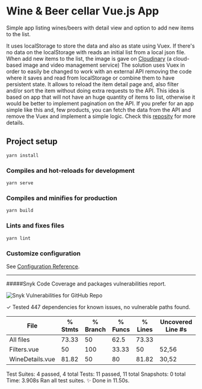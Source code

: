 # Wine & Beer cellar Vue.js App

Simple app listing wines/beers with detail view and option to add new items to the list.

It uses localStorage to store the data and also as state using Vuex. If there's no data on the localStorage with reads an initial list from a local json file.
When add new items to the list, the image is gave on [Cloudinary](https://cloudinary.com/) (a cloud-based image and video management service)
The solution uses Vuex in order to easily be changed to work with an external API removing the code where it saves and read from localStorage or combine them to have persistent state. It allows to reload the item detail page and, also filter and/or sort the item without doing extra requests to the API.
This idea is based on app that will not have an huge quantity of items to list, otherwise it would be better to implement pagination on the API.
If you prefer for an app simple like this and, few products, you can fetch the data from the API and remove the Vuex and implement a simple logic. Check this [reposity](https://github.com/victorlmneves/search-team-vue) for more details.

## Project setup
```
yarn install
```

### Compiles and hot-reloads for development
```
yarn serve
```

### Compiles and minifies for production
```
yarn build
```

### Lints and fixes files
```
yarn lint
```

### Customize configuration
See [Configuration Reference](https://cli.vuejs.org/config/).

___

#####Snyk Code Coverage and packages vulnerabilities report.

<img alt="Snyk Vulnerabilities for GitHub Repo" src="https://img.shields.io/snyk/vulnerabilities/github/victorlmneves/wine-beer-cellar-vuejs">

✓ Tested 447 dependencies for known issues, no vulnerable paths found.

File             |  % Stmts | % Branch |  % Funcs |  % Lines | Uncovered Line #s |
-----------------|----------|----------|----------|----------|-------------------|
All files        |    73.33 |       50 |     62.5 |    73.33 |                   |
 Filters.vue     |       50 |      100 |    33.33 |       50 |             52,56 |
 WineDetails.vue |    81.82 |       50 |       80 |    81.82 |             30,52 |

Test Suites: 4 passed, 4 total
Tests:       11 passed, 11 total
Snapshots:   0 total
Time:        3.908s
Ran all test suites.
✨  Done in 11.50s.
